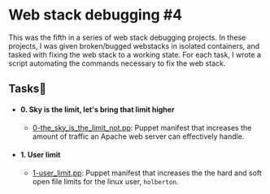 [comment]: <> (Section_0_begin)

# Web stack debugging #4
This was the fifth in a series of web stack debugging projects. In these projects, I was given broken/bugged webstacks in isolated containers, and tasked with fixing the web stack to a working state. For each task, I wrote a script automating the commands necessary to fix the web stack.

[comment]: <> (Section_0_end)
[comment]: <> (Section_1_begin)

## Tasks📃
[comment]: <> (task_1_begin)

- #### 0. Sky is the limit, let's bring that limit higher
	- [0-the_sky_is_the_limit_not.pp](https://github.com/iChigozirim/alx-system_engineering-devops/tree/master/0x1B-web_stack_debugging_4/0-the_sky_is_the_limit_not.pp): Puppet manifest that increases the amount of traffic an Apache web server can effectively handle.

[comment]: <> (task_1_end)

[comment]: <> (task_2_begin)

- #### 1. User limit
	- [1-user_limit.pp](https://github.com/iChigozirim/alx-system_engineering-devops/tree/master/0x1B-web_stack_debugging_4/1-user_limit.pp): Puppet manifest that increases the the hard and soft open file limits for the linux user, `holberton`.

[comment]: <> (task_2_end)
[comment]: <> (Section_1_end)
